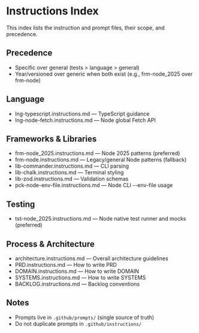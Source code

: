 # Instructions Index

This index lists the instruction and prompt files, their scope, and precedence.

## Precedence
- Specific over general (tests > language > general)
- Year/versioned over generic when both exist (e.g., frm-node_2025 over frm-node)

## Language
- lng-typescript.instructions.md — TypeScript guidance
- lng-node-fetch.instructions.md — Node global Fetch API

## Frameworks & Libraries
- frm-node_2025.instructions.md — Node 2025 patterns (preferred)
- frm-node.instructions.md — Legacy/general Node patterns (fallback)
- lib-commander.instructions.md — CLI parsing
- lib-chalk.instructions.md — Terminal styling
- lib-zod.instructions.md — Validation schemas
- pck-node-env-file.instructions.md — Node CLI --env-file usage

## Testing
- tst-node_2025.instructions.md — Node native test runner and mocks (preferred)

## Process & Architecture
- architecture.instructions.md — Overall architecture guidelines
- PRD.instructions.md — How to write PRD
- DOMAIN.instructions.md — How to write DOMAIN
- SYSTEMS.instructions.md — How to write SYSTEMS
- BACKLOG.instructions.md — Backlog conventions

## Notes
- Prompts live in `.github/prompts/` (single source of truth)
- Do not duplicate prompts in `.github/instructions/`
